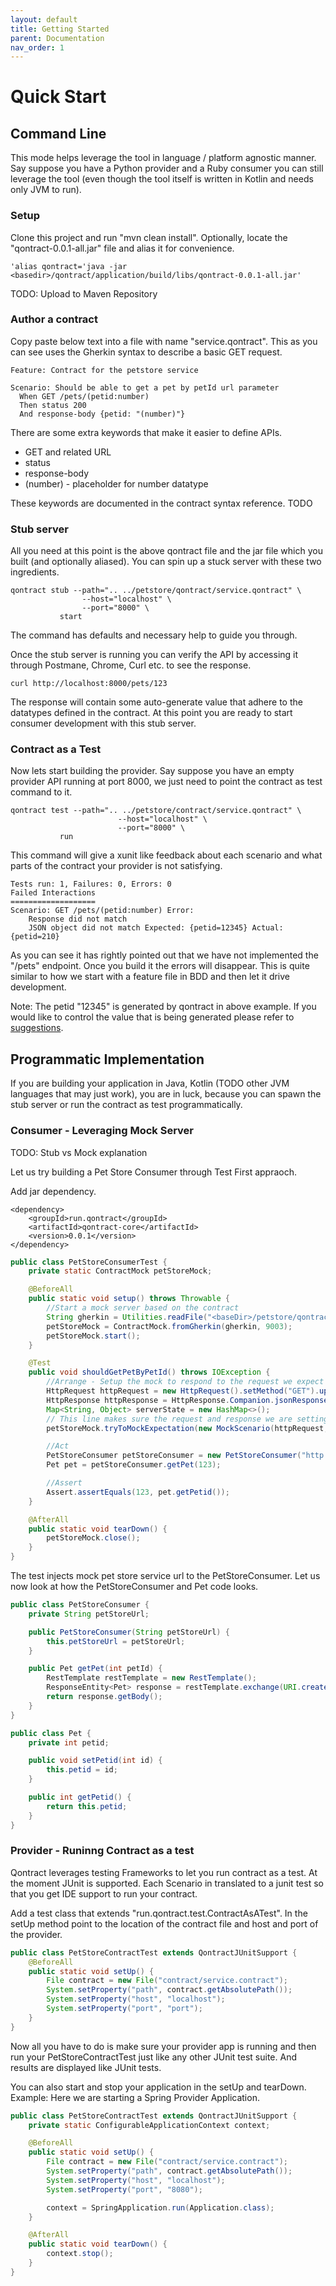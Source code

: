 ```yaml
---
layout: default
title: Getting Started
parent: Documentation
nav_order: 1
---
```

Quick Start
===========

Command Line
------------

This mode helps leverage the tool in language / platform agnostic manner. Say suppose you have a Python provider and a Ruby consumer you can still leverage the tool (even though the tool itself is written in Kotlin and needs only JVM to run).

### Setup

Clone this project and run "mvn clean install". Optionally, locate the "qontract-0.0.1-all.jar" file and alias it for convenience.

    'alias qontract='java -jar <basedir>/qontract/application/build/libs/qontract-0.0.1-all.jar'

TODO: Upload to Maven Repository

### Author a contract

Copy paste below text into a file with name "service.qontract". This as you can see uses the Gherkin syntax to describe a basic GET request. 

    Feature: Contract for the petstore service

    Scenario: Should be able to get a pet by petId url parameter
      When GET /pets/(petid:number)
      Then status 200
      And response-body {petid: "(number)"}

There are some extra keywords that make it easier to define APIs.
* GET and related URL
* status
* response-body
* (number) - placeholder for number datatype

These keywords are documented in the contract syntax reference. TODO

### Stub server

All you need at this point is the above qontract file and the jar file which you built (and optionally aliased). You can spin up a stuck server with these two ingredients.

    qontract stub --path=".. ../petstore/qontract/service.qontract" \
                    --host="localhost" \
                    --port="8000" \
               start

The command has defaults and necessary help to guide you through.

Once the stub server is running you can verify the API by accessing it through Postmane, Chrome, Curl etc. to see the response.

    curl http://localhost:8000/pets/123

The response will contain some auto-generate value that adhere to the datatypes defined in the contract. At this point you are ready to start consumer development with this stub server.

### Contract as a Test

Now lets start building the provider. Say suppose you have an empty provider API running at port 8000, we just need to point the contract as test command to it.

    qontract test --path=".. ../petstore/contract/service.qontract" \
                            --host="localhost" \
                            --port="8000" \
               run

This command will give a xunit like feedback about each scenario and what parts of the contract your provider is not satisfying.

    Tests run: 1, Failures: 0, Errors: 0
    Failed Interactions
    ===================
    Scenario: GET /pets/(petid:number) Error:
    	Response did not match
    	JSON object did not match Expected: {petid=12345} Actual: {petid=210}

As you can see it has rightly pointed out that we have not implemented the "/pets" endpoint. Once you build it the errors will disappear.
This is quite similar to how we start with a feature file in BDD and then let it drive development.

Note: The petid "12345" is generated by qontract in above example. If you would like to control the value that is being generated please refer to [suggestions](/documentation/suggestions.html).

Programmatic Implementation
---------------------------

If you are building your application in Java, Kotlin (TODO other JVM languages that may just work), you are in luck, because you can spawn the stub server or run the contract as test programmatically.

### Consumer - Leveraging Mock Server

TODO: Stub vs Mock explanation

Let us try building a Pet Store Consumer through Test First appraoch.

Add jar dependency.

```
<dependency>
    <groupId>run.qontract</groupId>
    <artifactId>qontract-core</artifactId>
    <version>0.0.1</version>
</dependency>
```

```java
public class PetStoreConsumerTest {
    private static ContractMock petStoreMock;

    @BeforeAll
    public static void setup() throws Throwable {
        //Start a mock server based on the contract
        String gherkin = Utilities.readFile("<baseDir>/petstore/qontract/service.qontract");
        petStoreMock = ContractMock.fromGherkin(gherkin, 9003);
        petStoreMock.start();
    }

    @Test
    public void shouldGetPetByPetId() throws IOException {
        //Arrange - Setup the mock to respond to the request we expect PetStoreConsumer to make
        HttpRequest httpRequest = new HttpRequest().setMethod("GET").updatePath("/pets/123");
        HttpResponse httpResponse = HttpResponse.Companion.jsonResponse("{petid:123}");
        Map<String, Object> serverState = new HashMap<>();
        // This line makes sure the request and response we are setting up are in line with the contract
        petStoreMock.tryToMockExpectation(new MockScenario(httpRequest, httpResponse, serverState));

        //Act
        PetStoreConsumer petStoreConsumer = new PetStoreConsumer("http://localhost:9003");
        Pet pet = petStoreConsumer.getPet(123);

        //Assert
        Assert.assertEquals(123, pet.getPetid());
    }

    @AfterAll
    public static void tearDown() {
        petStoreMock.close();
    }
}
```

The test injects mock pet store service url to the PetStoreConsumer. Let us now look at how the PetStoreConsumer and Pet code looks.

```java
public class PetStoreConsumer {
    private String petStoreUrl;

    public PetStoreConsumer(String petStoreUrl) {
        this.petStoreUrl = petStoreUrl;
    }

    public Pet getPet(int petId) {
        RestTemplate restTemplate = new RestTemplate();
        ResponseEntity<Pet> response = restTemplate.exchange(URI.create(petStoreUrl + "/pets/" + petId), HttpMethod.GET, null, Pet.class);
        return response.getBody();
    }
}

public class Pet {
    private int petid;

    public void setPetid(int id) {
        this.petid = id;
    }

    public int getPetid() {
        return this.petid;
    }
}
```

### Provider - Runinng Contract as a test

Qontract leverages testing Frameworks to let you run contract as a test.
At the moment JUnit is supported. Each Scenario in translated to a junit test so that you get IDE support to run your contract.

Add a test class that extends "run.qontract.test.ContractAsATest". In the setUp method point to the location of the contract file and host and port of the provider.

```java
public class PetStoreContractTest extends QontractJUnitSupport {
    @BeforeAll
    public static void setUp() {
        File contract = new File("contract/service.contract");
        System.setProperty("path", contract.getAbsolutePath());
        System.setProperty("host", "localhost");
        System.setProperty("port", "port");
    }
}
```

Now all you have to do is make sure your provider app is running and then run your PetStoreContractTest just like any other JUnit test suite.
And results are displayed like JUnit tests.

You can also start and stop your application in the setUp and tearDown. Example: Here we are starting a Spring Provider Application.

```java
public class PetStoreContractTest extends QontractJUnitSupport {
    private static ConfigurableApplicationContext context;

    @BeforeAll
    public static void setUp() {
        File contract = new File("contract/service.contract");
        System.setProperty("path", contract.getAbsolutePath());
        System.setProperty("host", "localhost");
        System.setProperty("port", "8080");

        context = SpringApplication.run(Application.class);
    }

    @AfterAll
    public static void tearDown() {
        context.stop();
    }
}
```